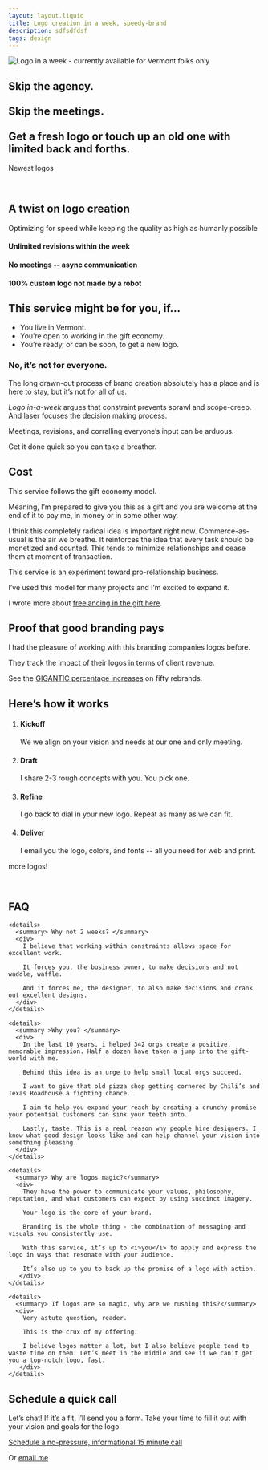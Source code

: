 ```yaml
---
layout: layout.liquid
title: Logo creation in a week, speedy-brand
description: sdfsdfdsf 
tags: design
---
```


<section class="hero">

  <img src="/img/speedy/logo-in-a-week.svg" alt="Logo in a week - currently available for Vermont folks only" />
  
## Skip the agency. <br /> <br /> Skip the meetings. <br /> <br /> Get a fresh logo or touch up an old one with limited back and forths.

</section>


<section class="logo-wall stretch">
  <span class="callout">
    <p>Newest logos</p>
  </span>
  <img src="/img/speedy/example/logo-wildcats.png" alt="" />
  <img src="/img/speedy/example/logo-our-scruptious-lake.png" alt="" />
  <img src="/img/speedy/example/logo-harvest-crossing.png" alt="" />
  <img src="/img/speedy/example/logo-ginger-woodworks.png" alt="" />
</section>





<section class="features stretch theme--emp --center --curvy"> 

  ## A twist on logo creation

   Optimizing for speed while keeping the quality as high as humanly possible

  <div class="results checks cols">
    <div class="card">
      <div class="lottie" data-animation="/animations/loop.json">
      </div>
      <h4>Unlimited revisions within the week </h4>
    </div>
    <div class="card">
      <div class="lottie" data-animation="/animations/speed.json">
      </div>
      <h4>No meetings -- async communication</h4>
    </div>
    <div class="card">
      <div class="lottie" data-animation="/animations/heart.json">
      </div>
      <h4>100% custom logo not made by a robot</h4>
    </div>
  </div>

</section>


<section>

  ## This service might be for you, if...
  
  <ul class="checks">
    <li>You live in Vermont.</li>
    <li>You’re open to working in the gift economy.</li>
    <li>You’re ready, or can be soon, to get a new logo.</li>
  </ul>

  
  ### No, it’s not for everyone.
  
  The long drawn-out process of brand creation absolutely has a place and is here to stay, but it’s not for all of us.
  
  <i>Logo in-a-week</i> argues that constraint prevents sprawl and scope-creep. And laser focuses the decision making process.
  
  Meetings, revisions, and corralling everyone’s input can be arduous. 
  
  Get it done quick so you can take a breather.
  
  
  ## Cost
  
  This service follows the gift economy model.
  
  Meaning, I’m prepared to give you this as a gift and you are welcome at the end of it to pay me, in money or in some other way.
  
  I think this completely radical idea is important right now. Commerce-as-usual is the air we breathe. It reinforces the idea that every task should be monetized and counted. This tends to minimize relationships and cease them at moment of transaction.
  
  This service is an experiment toward pro-relationship business.
  
  I’ve used this model for many projects and I’m excited to expand it.
  
  I wrote more about <a href="/blog/gift/">freelancing in the gift here</a>.
  
  
  ## Proof that good branding pays
  
  I had the pleasure of working with this branding companies logos before.

  They track the impact of their logos in terms of client revenue. 

  See the <a href="https://www.kickcharge.com/portfolio/client-stats/" class="external" >GIGANTIC percentage increases</a> on fifty rebrands. 

</section>

<section class="stretch theme--dark --center --curvy">

 ## Here’s how it works

  <ol class="cols">
    <li>
      <h4>Kickoff</h4> 
      We we align on your vision and needs at our one and only meeting.
    </li>
    <li>
      <h4>Draft</h4> 
      I share 2-3 rough concepts with you. You pick one.
    </li>
    <li><h4>Refine</h4> 
      I go back to dial in your new logo. Repeat as many as we can fit.</li>
    <li>
      <h4>Deliver</h4> 
      I email you the logo, colors, and fonts -- all you need for web and print.
    </li>
</ol>

</section>


<section class="logo-wall stretch">
  <span class="callout --alternate">
    <p>more logos!</p>
  </span>
  <img src="/img/speedy/example/logo-ed-camp-vt.png" alt="" />
  <img src="/img/speedy/example/logo-millriver-carpenters.png" alt="" />
  <img src="/img/speedy/example/logo-orbit.png" alt="" />
  <img src="/img/speedy/example/logo-ux-burlington-conference.png" alt="" />
  <img src="/img/speedy/example/logo-inlaw-brewing.png" alt="" />
  <img src="/img/speedy/example/logo-creative-wood-designs.png" alt="" />
  <img src="/img/speedy/example/logo-bromin.png" alt="" />
  <img src="/img/speedy/example/logo-fulham.png" alt="" />
  <img src="/img/speedy/example/logo-barcrab.png" alt="" />
  <img src="/img/speedy/example/logo-knobhill-partners.png" alt="" />
  <img src="/img/speedy/example/logo-brush-brook-community-farm.png" alt="" />
  <img src="/img/speedy/example/logo-marblehead-on-harbor.png" alt="" />
</section>



<section>

  ## FAQ

    <details>
      <summary> Why not 2 weeks? </summary>
      <div>
        I believe that working within constraints allows space for excellent work.
      
        It forces you, the business owner, to make decisions and not waddle, waffle.
      
        And it forces me, the designer, to also make decisions and crank out excellent designs.
      </div>
    </details>

    <details>
      <summary >Why you? </summary>
      <div>
        In the last 10 years, i helped 342 orgs create a positive, memorable impression. Half a dozen have taken a jump into the gift-world with me. 
      
        Behind this idea is an urge to help small local orgs succeed. 
      
        I want to give that old pizza shop getting cornered by Chili’s and Texas Roadhouse a fighting chance.
      
        I aim to help you expand your reach by creating a crunchy promise your potential customers can sink your teeth into.

        Lastly, taste. This is a real reason why people hire designers. I know what good design looks like and can help channel your vision into something pleasing.
      </div>
    </details>

    <details>
      <summary> Why are logos magic?</summary>
      <div>
        They have the power to communicate your values, philosophy, reputation, and what customers can expect by using succinct imagery.
        
        Your logo is the core of your brand.
        
        Branding is the whole thing - the combination of messaging and visuals you consistently use.
        
        With this service, it’s up to <i>you</i> to apply and express the logo in ways that resonate with your audience. 
        
        It’s also up to you to back up the promise of a logo with action. 
       </div>
    </details>

    <details>
      <summary> If logos are so magic, why are we rushing this?</summary>
      <div>
        Very astute question, reader. 

        This is the crux of my offering. 

        I believe logos matter a lot, but I also believe people tend to waste time on them. Let’s meet in the middle and see if we can’t get you a top-notch logo, fast.
       </div>
    </details>

</section>

 <section class="cta stretch theme--dark">

  ## Schedule a quick call

  Let’s chat! If it’s a fit, I’ll send you a form. Take your time to fill it out with your vision and goals for the logo. 
  
  <div class="button">
    <a href="https://calendly.com/vermont-logo/30min?month=2023-11">Schedule a no-pressure, informational 15 minute call</a>
  </div>
  
  Or
   <a href="mailto:hi@wescarr.com">email me</a>

</section>
<script src="/js/animate.js" type="text/javascript"></script>




